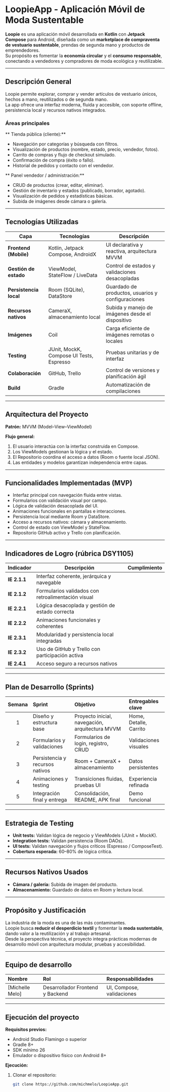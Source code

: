 # LoopieApp - Aplicación Móvil de Moda Sustentable

**Loopie** es una aplicación móvil desarrollada en **Kotlin** con **Jetpack Compose** para Android, diseñada como un **marketplace de compraventa de vestuario sustentable**, prendas de segunda mano y productos de emprendedores.  
Su propósito es fomentar la **economía circular** y el **consumo responsable**, conectando a vendedores y compradores de moda ecológica y reutilizable.

---

## Descripción General

Loopie permite explorar, comprar y vender artículos de vestuario únicos, hechos a mano, reutilizados o de segunda mano.  
La app ofrece una interfaz moderna, fluida y accesible, con soporte offline, persistencia local y recursos nativos integrados.

### Áreas principales

** Tienda pública (cliente):**
- Navegación por categorías y búsqueda con filtros.
- Visualización de productos (nombre, estado, precio, vendedor, fotos).
- Carrito de compras y flujo de checkout simulado.
- Confirmación de compra (éxito o fallo).
- Historial de pedidos y contacto con el vendedor.

** Panel vendedor / administración:**
- CRUD de productos (crear, editar, eliminar).
- Gestión de inventario y estados (publicado, borrador, agotado).
- Visualización de pedidos y estadísticas básicas.
- Subida de imágenes desde cámara o galería.

---

## Tecnologías Utilizadas

| Capa | Tecnologías | Descripción |
|------|--------------|-------------|
| **Frontend (Mobile)** | Kotlin, Jetpack Compose, AndroidX | UI declarativa y reactiva, arquitectura MVVM |
| **Gestión de estado** | ViewModel, StateFlow / LiveData | Control de estados y validaciones desacopladas |
| **Persistencia local** | Room (SQLite), DataStore | Guardado de productos, usuarios y configuraciones |
| **Recursos nativos** | CameraX, almacenamiento local | Subida y manejo de imágenes desde el dispositivo |
| **Imágenes** | Coil | Carga eficiente de imágenes remotas o locales |
| **Testing** | JUnit, MockK, Compose UI Tests, Espresso | Pruebas unitarias y de interfaz |
| **Colaboración** | GitHub, Trello | Control de versiones y planificación ágil |
| **Build** | Gradle | Automatización de compilaciones |

---

## Arquitectura del Proyecto

**Patrón:** MVVM (Model–View–ViewModel)


**Flujo general:**
1. El usuario interactúa con la interfaz construida en Compose.  
2. Los ViewModels gestionan la lógica y el estado.  
3. El Repositorio coordina el acceso a datos (Room o fuente local JSON).  
4. Las entidades y modelos garantizan independencia entre capas.

---

## Funcionalidades Implementadas (MVP)

-  Interfaz principal con navegación fluida entre vistas.  
-  Formularios con validación visual por campo.  
-  Lógica de validación desacoplada del UI.  
-  Animaciones funcionales en pantallas e interacciones.  
-  Persistencia local mediante Room y DataStore.  
-  Acceso a recursos nativos: cámara y almacenamiento.  
-  Control de estado con ViewModel y StateFlow.  
-  Repositorio GitHub activo y Trello con planificación.  

---

## Indicadores de Logro (rúbrica DSY1105)

| Indicador | Descripción | Cumplimiento |
|------------|--------------|---------------|
| **IE 2.1.1** | Interfaz coherente, jerárquica y navegable |
| **IE 2.1.2** | Formularios validados con retroalimentación visual |
| **IE 2.2.1** | Lógica desacoplada y gestión de estado correcta |
| **IE 2.2.2** | Animaciones funcionales y coherentes |
| **IE 2.3.1** | Modularidad y persistencia local integradas |
| **IE 2.3.2** | Uso de GitHub y Trello con participación activa |
| **IE 2.4.1** | Acceso seguro a recursos nativos |

---

## Plan de Desarrollo (Sprints)

| Semana | Sprint | Objetivo | Entregables clave |
|:--:|:--|:--|:--|
| 1 | Diseño y estructura base | Proyecto inicial, navegación, arquitectura MVVM | Home, Detalle, Carrito |
| 2 | Formularios y validaciones | Formularios de login, registro, CRUD | Validaciones visuales |
| 3 | Persistencia y recursos nativos | Room + CameraX + almacenamiento | Datos persistentes |
| 4 | Animaciones y testing | Transiciones fluidas, pruebas UI | Experiencia refinada |
| 5 | Integración final y entrega | Consolidación, README, APK final | Demo funcional |

---

## Estrategia de Testing

- **Unit tests:** Validan lógica de negocio y ViewModels (JUnit + MockK).  
- **Integration tests:** Validan persistencia (Room DAOs).  
- **UI tests:** Validan navegación y flujos críticos (Espresso / ComposeTest).  
- **Cobertura esperada:** 60–80% de lógica crítica.

---

## Recursos Nativos Usados

- **Cámara / galería:** Subida de imagen del producto.  
- **Almacenamiento:** Guardado de datos en Room y lectura local.  

---

## Propósito y Justificación

La industria de la moda es una de las más contaminantes.  
Loopie busca **reducir el desperdicio textil** y fomentar la **moda sustentable**, dando valor a la reutilización y al trabajo artesanal.  
Desde la perspectiva técnica, el proyecto integra prácticas modernas de desarrollo móvil con arquitectura modular, pruebas y accesibilidad.

---

## Equipo de desarrollo

| Nombre | Rol | Responsabilidades |
|:--|:--|:--|
| [Michelle Melo] | Desarrollador Frontend y Backend| UI, Compose, validaciones | Persistencia, lógica, testing |

---

## Ejecución del proyecto

**Requisitos previos:**
- Android Studio Flamingo o superior  
- Gradle 8+  
- SDK mínimo 26  
- Emulador o dispositivo físico con Android 8+

**Ejecución:**
1. Clonar el repositorio:  
   ```bash
   git clone https://github.com/michmelo/LoopieApp.git
